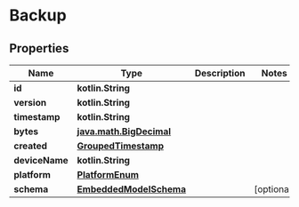 
# Backup

## Properties
Name | Type | Description | Notes
------------ | ------------- | ------------- | -------------
**id** | **kotlin.String** |  | 
**version** | **kotlin.String** |  | 
**timestamp** | **kotlin.String** |  | 
**bytes** | [**java.math.BigDecimal**](java.math.BigDecimal) |  | 
**created** | [**GroupedTimestamp**](GroupedTimestamp.md) |  | 
**deviceName** | **kotlin.String** |  | 
**platform** | [**PlatformEnum**](PlatformEnum.md) |  | 
**schema** | [**EmbeddedModelSchema**](EmbeddedModelSchema.md) |  |  [optional]



